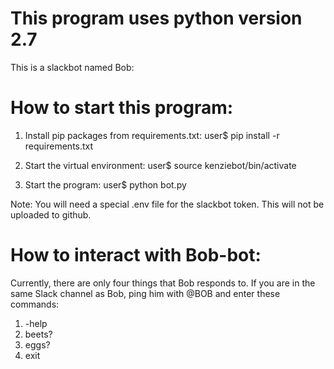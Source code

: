 # This program uses python version 2.7

This is a slackbot named Bob:

# How to start this program:

1. Install pip packages from requirements.txt:
    user$ pip install -r requirements.txt

2. Start the virtual environment:
    user$ source kenziebot/bin/activate

3. Start the program:
    user$ python bot.py

Note: You will need a special .env file for the slackbot token. This will not be uploaded to github.

# How to interact with Bob-bot:

Currently, there are only four things that Bob responds to. 
If you are in the same Slack channel as Bob, ping him with @BOB and enter these commands:

1. -help
2. beets?
3. eggs?
4. exit